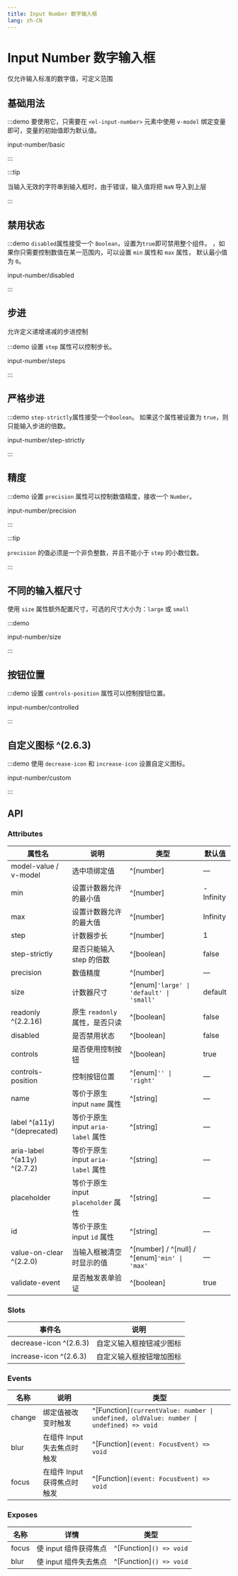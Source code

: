 ```yaml
---
title: Input Number 数字输入框
lang: zh-CN
---
```


# Input Number 数字输入框

仅允许输入标准的数字值，可定义范围

## 基础用法

:::demo 要使用它，只需要在 `<el-input-number>` 元素中使用 `v-model` 绑定变量即可，变量的初始值即为默认值。

input-number/basic

:::

:::tip

当输入无效的字符串到输入框时，由于错误，输入值将把 `NaN` 导入到上层

:::

## 禁用状态

:::demo `disabled`属性接受一个 `Boolean`，设置为`true`即可禁用整个组件。 ，如果你只需要控制数值在某一范围内，可以设置 `min` 属性和 `max` 属性， 默认最小值为 `0`。

input-number/disabled

:::

## 步进

允许定义递增递减的步进控制

:::demo 设置 `step` 属性可以控制步长。

input-number/steps

:::

## 严格步进

:::demo `step-strictly`属性接受一个`Boolean`。 如果这个属性被设置为 `true`，则只能输入步进的倍数。

input-number/step-strictly

:::

## 精度

:::demo 设置 `precision` 属性可以控制数值精度，接收一个 `Number`。

input-number/precision

:::

:::tip

`precision` 的值必须是一个非负整数，并且不能小于 `step` 的小数位数。

:::

## 不同的输入框尺寸

使用 `size` 属性额外配置尺寸，可选的尺寸大小为：`large` 或 `small`

:::demo

input-number/size

:::

## 按钮位置

:::demo 设置 `controls-position` 属性可以控制按钮位置。

input-number/controlled

:::

## 自定义图标 ^(2.6.3)

:::demo 使用 `decrease-icon` 和 `increase-icon` 设置自定义图标。

input-number/custom

:::

## API

### Attributes

| 属性名                         | 说明                           | 类型                                             | 默认值       |
| --------------------------- | ---------------------------- | ---------------------------------------------- | --------- |
| model-value / v-model       | 选中项绑定值                       | ^[number]                                      | —         |
| min                         | 设置计数器允许的最小值                  | ^[number]                                      | -Infinity |
| max                         | 设置计数器允许的最大值                  | ^[number]                                      | Infinity  |
| step                        | 计数器步长                        | ^[number]                                      | 1         |
| step-strictly               | 是否只能输入 step 的倍数              | ^[boolean]                                     | false     |
| precision                   | 数值精度                         | ^[number]                                      | —         |
| size                        | 计数器尺寸                        | ^[enum]`'large' \| 'default' \| 'small'`     | default   |
| readonly ^(2.2.16)          | 原生 `readonly` 属性，是否只读        | ^[boolean]                                     | false     |
| disabled                    | 是否禁用状态                       | ^[boolean]                                     | false     |
| controls                    | 是否使用控制按钮                     | ^[boolean]                                     | true      |
| controls-position           | 控制按钮位置                       | ^[enum]`'' \| 'right'`                        | —         |
| name                        | 等价于原生 input `name` 属性        | ^[string]                                      | —         |
| label ^(a11y) ^(deprecated) | 等价于原生 input `aria-label` 属性  | ^[string]                                      | —         |
| aria-label ^(a11y) ^(2.7.2) | 等价于原生 input `aria-label` 属性  | ^[string]                                      | —         |
| placeholder                 | 等价于原生 input `placeholder` 属性 | ^[string]                                      | —         |
| id                          | 等价于原生 input `id` 属性          | ^[string]                                      | —         |
| value-on-clear ^(2.2.0)     | 当输入框被清空时显示的值                 | ^[number] / ^[null] / ^[enum]`'min' \| 'max'` | —         |
| validate-event              | 是否触发表单验证                     | ^[boolean]                                     | true      |

### Slots

| 事件名                    | 说明           |
| ---------------------- | ------------ |
| decrease-icon ^(2.6.3) | 自定义输入框按钮减少图标 |
| increase-icon ^(2.6.3) | 自定义输入框按钮增加图标 |

### Events

| 名称     | 说明                | 类型                                                                                           |
| ------ | ----------------- | -------------------------------------------------------------------------------------------- |
| change | 绑定值被改变时触发         | ^[Function]`(currentValue: number \| undefined, oldValue: number \| undefined) => void` |
| blur   | 在组件 Input 失去焦点时触发 | ^[Function]`(event: FocusEvent) => void`                                                  |
| focus  | 在组件 Input 获得焦点时触发 | ^[Function]`(event: FocusEvent) => void`                                                  |

### Exposes

| 名称    | 详情             | 类型                         |
| ----- | -------------- | -------------------------- |
| focus | 使 input 组件获得焦点 | ^[Function]`() => void` |
| blur  | 使 input 组件失去焦点 | ^[Function]`() => void` |
